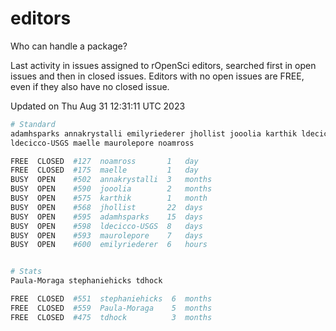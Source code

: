 # editors

Who can handle a package?

Last activity in issues assigned to rOpenSci editors, searched first in open
issues and then in closed issues. Editors with no open issues are FREE, even if
they also have no closed issue.


Updated on Thu Aug 31 12:31:11 UTC 2023

```bash
# Standard
adamhsparks annakrystalli emilyriederer jhollist jooolia karthik ldecicco
ldecicco-USGS maelle maurolepore noamross

FREE  CLOSED  #127  noamross       1   day
FREE  CLOSED  #175  maelle         1   day
BUSY  OPEN    #502  annakrystalli  3   months
BUSY  OPEN    #590  jooolia        2   months
BUSY  OPEN    #575  karthik        1   month
BUSY  OPEN    #568  jhollist       22  days
BUSY  OPEN    #595  adamhsparks    15  days
BUSY  OPEN    #598  ldecicco-USGS  8   days
BUSY  OPEN    #593  maurolepore    7   days
BUSY  OPEN    #600  emilyriederer  6   hours


# Stats
Paula-Moraga stephaniehicks tdhock

FREE  CLOSED  #551  stephaniehicks  6  months
FREE  CLOSED  #559  Paula-Moraga    5  months
FREE  CLOSED  #475  tdhock          3  months
```
